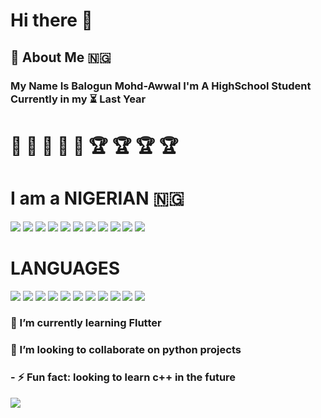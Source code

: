 # Hi there 👋


##  :rocket: About Me :nigeria:
### My Name Is Balogun Mohd-Awwal I'm A HighSchool Student Currently in my  :hourglass_flowing_sand: Last Year  
# :medal_sports: :medal_sports: :medal_sports: :medal_sports: :medal_sports: :trophy: :trophy: :trophy: :trophy:
# I am a NIGERIAN :nigeria:

![](https://img.shields.io/badge/conda-342B029.svg?&style=for-the-badge&logo=anaconda&logoColor=white)
![](https://img.shields.io/badge/Edx-193A3E?style=for-the-badge&logo=edx&logoColor=white) 
![](https://img.shields.io/badge/Django-092E20?style=for-the-badge&logo=django&logoColor=green)
![](https://img.shields.io/badge/.NET-512BD4?style=for-the-badge&logo=dotnet&logoColor=white)
![](https://img.shields.io/badge/gradle-02303A?style=for-the-badge&logo=gradle&logoColor=white)
![](https://img.shields.io/badge/Jupyter-F37626.svg?&style=for-the-badge&logo=Jupyter&logoColor=white)
![](https://img.shields.io/badge/material%20design-757575?style=for-the-badge&logo=material%20design&logoColor=white)
![](https://img.shields.io/badge/PyCharm-000000.svg?&style=for-the-badge&logo=PyCharm&logoColor=white)
![](https://img.shields.io/badge/Debian-A81D33?style=for-the-badge&logo=debian&logoColor=white)
![](https://img.shields.io/badge/Linux-FCC624?style=for-the-badge&logo=linux&logoColor=black)
![]( 	https://img.shields.io/badge/Ubuntu-E95420?style=for-the-badge&logo=ubuntu&logoColor=white)

# LANGUAGES
![](https://img.shields.io/badge/C%23-239120?style=for-the-badge&logo=c-sharp&logoColor=white)
![](https://img.shields.io/badge/CSS3-1572B6?style=for-the-badge&logo=css3&logoColor=white)
![](https://img.shields.io/badge/Dart-0175C2?style=for-the-badge&logo=dart&logoColor=white)
![](https://img.shields.io/badge/HTML5-E34F26?style=for-the-badge&logo=html5&logoColor=white)
![](https://img.shields.io/badge/JavaScript-323330?style=for-the-badge&logo=javascript&logoColor=F7DF1E)
![](https://img.shields.io/badge/Python-FFD43B?style=for-the-badge&logo=python&logoColor=blue)
![](https://img.shields.io/badge/Flutter-02569B?style=for-the-badge&logo=flutter&logoColor=white)
![](https://img.shields.io/badge/Java-ED8B00?style=for-the-badge&logo=java&logoColor=white)
![]( 	https://img.shields.io/badge/Numpy-777BB4?style=for-the-badge&logo=numpy&logoColor=white)
![](https://img.shields.io/badge/Pandas-2C2D72?style=for-the-badge&logo=pandas&logoColor=white)
![](https://img.shields.io/badge/scikit_learn-F7931E?style=for-the-badge&logo=scikit-learn&logoColor=white)

###  🌱 I’m currently learning Flutter
###  👯 I’m looking to collaborate on python projects

### - ⚡ Fun fact: looking to learn c++ in the future


![](https://img.shields.io/badge/Buy_Me_A_Coffee-FFDD00?style=for-the-badge&logo=buy-me-a-coffee&logoColor=black)

